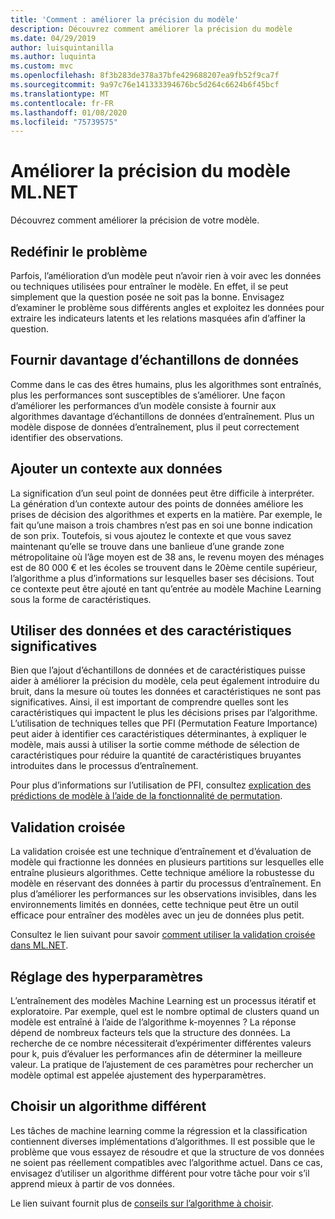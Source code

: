 ```yaml
---
title: 'Comment : améliorer la précision du modèle'
description: Découvrez comment améliorer la précision du modèle
ms.date: 04/29/2019
author: luisquintanilla
ms.author: luquinta
ms.custom: mvc
ms.openlocfilehash: 8f3b283de378a37bfe429688207ea9fb52f9ca7f
ms.sourcegitcommit: 9a97c76e141333394676bc5d264c6624b6f45bcf
ms.translationtype: MT
ms.contentlocale: fr-FR
ms.lasthandoff: 01/08/2020
ms.locfileid: "75739575"
---
```

# <a name="improve-mlnet-model-accuracy"></a>Améliorer la précision du modèle ML.NET

Découvrez comment améliorer la précision de votre modèle.

## <a name="reframe-the-problem"></a>Redéfinir le problème

Parfois, l’amélioration d’un modèle peut n’avoir rien à voir avec les données ou techniques utilisées pour entraîner le modèle. En effet, il se peut simplement que la question posée ne soit pas la bonne. Envisagez d’examiner le problème sous différents angles et exploitez les données pour extraire les indicateurs latents et les relations masquées afin d’affiner la question.

## <a name="provide-more-data-samples"></a>Fournir davantage d’échantillons de données

Comme dans le cas des êtres humains, plus les algorithmes sont entraînés, plus les performances sont susceptibles de s’améliorer. Une façon d’améliorer les performances d’un modèle consiste à fournir aux algorithmes davantage d’échantillons de données d’entraînement. Plus un modèle dispose de données d’entraînement, plus il peut correctement identifier des observations.

## <a name="add-context-to-the-data"></a>Ajouter un contexte aux données

La signification d’un seul point de données peut être difficile à interpréter. La génération d’un contexte autour des points de données améliore les prises de décision des algorithmes et experts en la matière. Par exemple, le fait qu’une maison a trois chambres n’est pas en soi une bonne indication de son prix. Toutefois, si vous ajoutez le contexte et que vous savez maintenant qu’elle se trouve dans une banlieue d’une grande zone métropolitaine où l’âge moyen est de 38 ans, le revenu moyen des ménages est de 80 000 € et les écoles se trouvent dans le 20ème centile supérieur, l’algorithme a plus d’informations sur lesquelles baser ses décisions. Tout ce contexte peut être ajouté en tant qu’entrée au modèle Machine Learning sous la forme de caractéristiques.

## <a name="use-meaningful-data-and-features"></a>Utiliser des données et des caractéristiques significatives

Bien que l’ajout d’échantillons de données et de caractéristiques puisse aider à améliorer la précision du modèle, cela peut également introduire du bruit, dans la mesure où toutes les données et caractéristiques ne sont pas significatives. Ainsi, il est important de comprendre quelles sont les caractéristiques qui impactent le plus les décisions prises par l’algorithme. L’utilisation de techniques telles que PFI (Permutation Feature Importance) peut aider à identifier ces caractéristiques déterminantes, à expliquer le modèle, mais aussi à utiliser la sortie comme méthode de sélection de caractéristiques pour réduire la quantité de caractéristiques bruyantes introduites dans le processus d’entraînement.

Pour plus d’informations sur l’utilisation de PFI, consultez [explication des prédictions de modèle à l’aide de la fonctionnalité de permutation](../how-to-guides/explain-machine-learning-model-permutation-feature-importance-ml-net.md).

## <a name="cross-validation"></a>Validation croisée

La validation croisée est une technique d’entraînement et d’évaluation de modèle qui fractionne les données en plusieurs partitions sur lesquelles elle entraîne plusieurs algorithmes. Cette technique améliore la robustesse du modèle en réservant des données à partir du processus d’entraînement. En plus d’améliorer les performances sur les observations invisibles, dans les environnements limités en données, cette technique peut être un outil efficace pour entraîner des modèles avec un jeu de données plus petit.

Consultez le lien suivant pour savoir [comment utiliser la validation croisée dans ML.NET](../how-to-guides/train-machine-learning-model-cross-validation-ml-net.md).

## <a name="hyperparameter-tuning"></a>Réglage des hyperparamètres

L’entraînement des modèles Machine Learning est un processus itératif et exploratoire. Par exemple, quel est le nombre optimal de clusters quand un modèle est entraîné à l’aide de l’algorithme k-moyennes ? La réponse dépend de nombreux facteurs tels que la structure des données. La recherche de ce nombre nécessiterait d’expérimenter différentes valeurs pour k, puis d’évaluer les performances afin de déterminer la meilleure valeur. La pratique de l’ajustement de ces paramètres pour rechercher un modèle optimal est appelée ajustement des hyperparamètres.

## <a name="choose-a-different-algorithm"></a>Choisir un algorithme différent

Les tâches de machine learning comme la régression et la classification contiennent diverses implémentations d’algorithmes. Il est possible que le problème que vous essayez de résoudre et que la structure de vos données ne soient pas réellement compatibles avec l’algorithme actuel. Dans ce cas, envisagez d’utiliser un algorithme différent pour votre tâche pour voir s’il apprend mieux à partir de vos données.

Le lien suivant fournit plus de [conseils sur l’algorithme à choisir](../how-to-choose-an-ml-net-algorithm.md).
